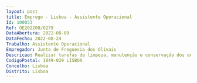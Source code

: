 ```yaml
--- 
layout: post
title: Emprego - Lisboa - Assistente Operacional
Id: 100033
Ref: OE202208/0279
DataAbertura: 2022-08-09
DataFecho: 2022-08-24
Trabalho: Assistente Operacional
Empregador: Junta de Freguesia dos Olivais
Descricao: Realizar tarefas de limpeza, manutenção e conservação dos equipamentos, edifícios e instalações da Freguesia  praticar as tarefas enquadradas no conteúdo funcional da carreira   categoria.
CodigoPostal: 1849-029 LISBOA
Concelho: Lisboa
Distrito: Lisboa
--- 
```


